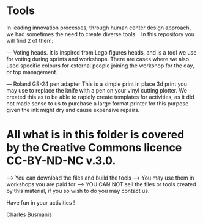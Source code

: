 # Tools

In leading innovation processes, through human center design approach, we had sometimes the need to create diverse tools.   In this repository you will find 2 of them:

–– Voting heads. 
It is inspired from Lego figures heads, and is a tool we use for voting during sprints and workshops. There are cases where we also used specific colours for external people joining the workshop for the day, or top management. 

–– Roland GS-24 pen adapter
This is a simple print in place 3d print you may use to replace the knife with a pen on your vinyl cutting plotter. We created this as to be able to rapidly create templates for activities, as it did not made sense to us to purchase a large format printer for this purpose given the ink might dry and cause expensive repairs.


# All what is in this folder is covered by the Creative Commons licence CC-BY-ND-NC v.3.0. 
--> You can download the files and build the tools
--> You may use them in workshops you are paid for
--> YOU CAN NOT sell the files or tools created by this material, if you so wish to do you may contact us.

Have fun in your activities ! 

Charles Busmanis

